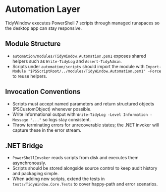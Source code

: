 # Automation Layer

TidyWindow executes PowerShell 7 scripts through managed runspaces so the desktop app can stay responsive.

## Module Structure

-   `automation/modules/TidyWindow.Automation.psm1` exposes shared helpers such as `Write-TidyLog` and `Assert-TidyAdmin`.
-   Scripts under `automation/scripts` should import the module with `Import-Module "$PSScriptRoot/../modules/TidyWindow.Automation.psm1" -Force` to reuse helpers.

## Invocation Conventions

-   Scripts must accept named parameters and return structured objects (PSCustomObject) whenever possible.
-   Write informational output with `Write-TidyLog -Level Information -Message "..."` so logs stay consistent.
-   Throw terminating errors for unrecoverable states; the .NET invoker will capture these in the error stream.

## .NET Bridge

-   `PowerShellInvoker` reads scripts from disk and executes them asynchronously.
-   Scripts should be stored alongside source control to keep audit history and packaging simple.
-   When adding new scripts, extend the tests in `tests/TidyWindow.Core.Tests` to cover happy-path and error scenarios.

